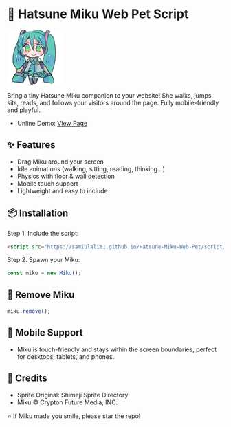 # 🌟 Hatsune Miku Web Pet Script

![Miku Preview](./image/miku.png)

Bring a tiny Hatsune Miku companion to your website! She walks, jumps, sits, reads, and follows your visitors around the page. Fully mobile-friendly and playful.
- Unline Demo: [View Page](https://samiulalim1.github.io/Hatsune-Miku-Web-Pet/)

## ✨ Features

- Drag Miku around your screen  
- Idle animations (walking, sitting, reading, thinking…)  
- Physics with floor & wall detection  
- Mobile touch support  
- Lightweight and easy to include  


## 📦 Installation

Step 1. Include the script:

```html
<script src="https://samiulalim1.github.io/Hatsune-Miku-Web-Pet/script/miku.min.js"></script>
```

Step 2. Spawn your Miku:

```javascript
const miku = new Miku();
```


## 🔧 Remove Miku

```javascript
miku.remove();
```


## 📱 Mobile Support

- Miku is touch-friendly and stays within the screen boundaries, perfect for desktops, tablets, and phones.


## 🎨 Credits

- Sprite Original: Shimeji Sprite Directory
- Miku © Crypton Future Media, INC.




⭐ If Miku made you smile, please star the repo!
